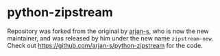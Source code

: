 # python-zipstream

Repository was forked from the original by [arjan-s](https://github.com/arjan-s), who is now the new maintainer, and was released by him under the new name `zipstream-new`. Check out <https://github.com/arjan-s/python-zipstream> for the code.
